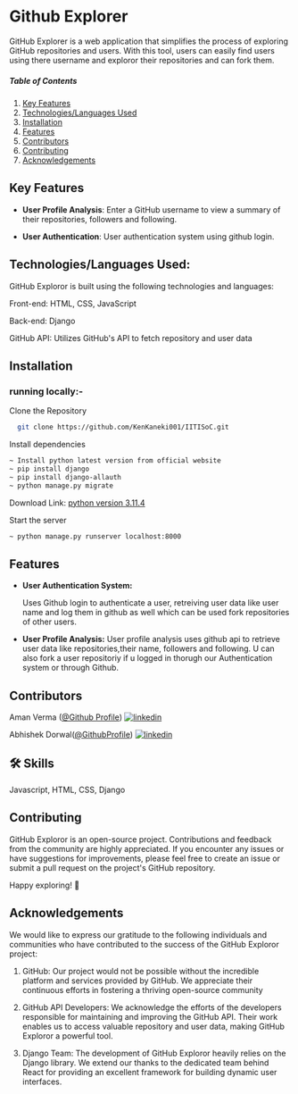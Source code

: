
# Github Explorer

GitHub Explorer is a web application that simplifies the process of exploring GitHub repositories and users. With this tool, users can easily find users using there username and exploror their repositories and can fork them.



##### Table of Contents
1. [Key Features](#Key-Features) 
2. [Technologies/Languages Used](#Technologies/Languages-Used)  
3. [Installation](#Installation)
4. [Features](#Features)
5. [Contributors](#Contributors)
6. [Contributing](#Contributing)
7. [Acknowledgements](#Acknowledgements)


  





##  Key Features

- **User Profile Analysis**: Enter a GitHub username to view a  summary of their repositories, followers and following.

- **User Authentication**: User authentication system using github login.


## Technologies/Languages Used:

GitHub Exploror is built using the following technologies and languages:

Front-end: HTML, CSS, JavaScript 
           
 Back-end: Django
 
GitHub API: Utilizes GitHub's API to fetch repository and user data
## Installation
### running locally:-

Clone the Repository

```bash
  git clone https://github.com/KenKaneki001/IITISoC.git
```


Install dependencies

```bash
~ Install python latest version from official website
~ pip install django
~ pip install django-allauth
~ python manage.py migrate
 ```
  Download Link:
   [ python version 3.11.4](https://www.python.org/ftp/python/3.11.4/python-3.11.4-amd64.exe)

Start the server

```bash
~ python manage.py runserver localhost:8000
```


## Features
 
- **User Authentication System:**
   
    Uses Github login to authenticate a user, retreiving user data like user name and log them in github as well which can be used fork repositories of other users.

 - **User Profile Analysis:**
   User profile analysis uses github api to retrieve user data like repositories,their name, followers and following.
   U can also fork a user repositoriy if u logged in thorugh our Authentication system or through Github.

    
 
## Contributors

Aman Verma ([@Github Profile](https://github.com/KenKaneki001))
[![linkedin](https://img.shields.io/badge/linkedin-0A66C2?style=for-the-badge&logo=linkedin&logoColor=white)](https://www.linkedin.com/in/aman-verma-35321026b/)

Abhishek Dorwal([@GithubProfile](https://github.com/abhidrwl))
[![linkedin](https://img.shields.io/badge/linkedin-0A66C2?style=for-the-badge&logo=linkedin&logoColor=white)](https://www.linkedin.com/in/abhishek-dorwal-32898212b/)


## 🛠 Skills
Javascript, HTML, CSS, Django


## Contributing

GitHub Exploror is an open-source project. Contributions and feedback from the community are highly appreciated. If you encounter any issues or have suggestions for improvements, please feel free to create an issue or submit a pull request on the project's GitHub repository.

Happy exploring! 🚀


## Acknowledgements

We would like to express our gratitude to the following individuals and communities who have contributed to the success of the GitHub Exploror project:

1. GitHub: Our project would not be possible without the incredible platform and services provided by GitHub. We appreciate their continuous efforts in fostering a thriving open-source community

2. GitHub API Developers: We acknowledge the efforts of the developers responsible for maintaining and improving the GitHub API. Their work enables us to access valuable repository and user data, making GitHub Exploror a powerful tool.

3. Django Team: The development of GitHub Exploror heavily relies on the Django library. We extend our thanks to the dedicated team behind React for providing an excellent framework for building dynamic user interfaces.






